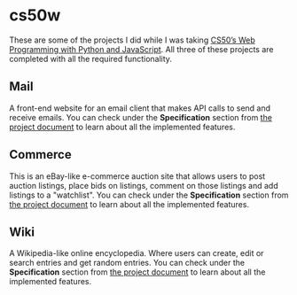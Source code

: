 # cs50w
These are some of the projects I did while I was taking [CS50’s Web Programming with Python and JavaScript](https://cs50.harvard.edu/web/2020/). All three of these projects are completed with all the required functionality.

## Mail
A front-end website for an email client that makes API calls to send and receive emails.
You can check under the **Specification** section from [the project document](https://cs50.harvard.edu/web/2020/projects/3/mail/) to learn about all the implemented features.

## Commerce
This is an eBay-like e-commerce auction site that allows users to post auction listings, place bids on listings, comment on those listings and add listings to a "watchlist".
You can check under the **Specification** section from [the project document](https://cs50.harvard.edu/web/2020/projects/2/commerce/) to learn about all the implemented features.

## Wiki
A Wikipedia-like online encyclopedia. Where users can create, edit or search entries and get random entries.
You can check under the **Specification** section from [the project document](https://cs50.harvard.edu/web/2020/projects/1/wiki/) to learn about all the implemented features.

